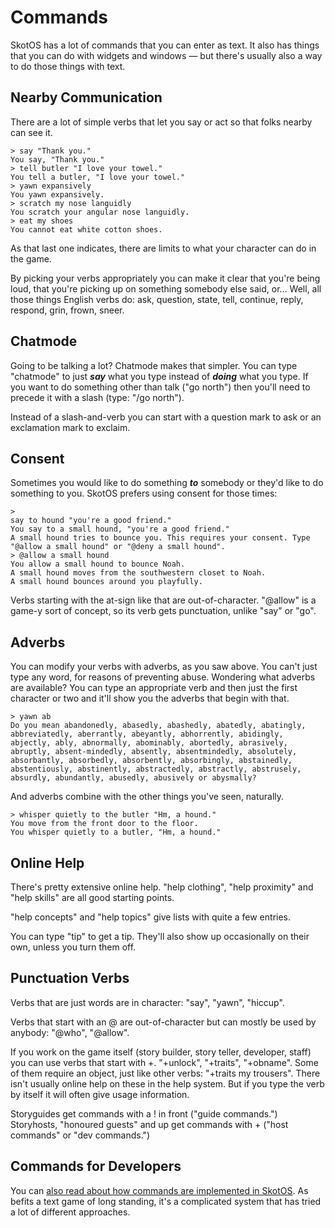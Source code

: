 # Commands

SkotOS has a lot of commands that you can enter as text. It also has things that you can do with widgets and windows &mdash; but there's usually also a way to do those things with text.

## Nearby Communication

There are a lot of simple verbs that let you say or act so that folks nearby can see it.

~~~
> say "Thank you."
You say, "Thank you."
> tell butler "I love your towel."
You tell a butler, "I love your towel."
> yawn expansively
You yawn expansively.
> scratch my nose languidly
You scratch your angular nose languidly.
> eat my shoes
You cannot eat white cotton shoes.
~~~

As that last one indicates, there are limits to what your character can do in the game.

By picking your verbs appropriately you can make it clear that you're being loud, that you're picking up on something somebody else said, or... Well, all those things English verbs do: ask, question, state, tell, continue, reply, respond, grin, frown, sneer.

## Chatmode

Going to be talking a lot? Chatmode makes that simpler. You can type "chatmode" to just ***say*** what you type instead of ***doing*** what you type. If you want to do something other than talk ("go north") then you'll need to precede it with a slash (type: "/go north").

Instead of a slash-and-verb you can start with a question mark to ask or an exclamation mark to exclaim.

## Consent

Sometimes you would like to do something ***to*** somebody or they'd like to do something to you. SkotOS prefers using consent for those times:

~~~
> 
say to hound "you're a good friend."
You say to a small hound, "you're a good friend."
A small hound tries to bounce you. This requires your consent. Type "@allow a small hound" or "@deny a small hound".
> @allow a small hound
You allow a small hound to bounce Noah.
A small hound moves from the southwestern closet to Noah.
A small hound bounces around you playfully.
~~~

Verbs starting with the at-sign like that are out-of-character. "@allow" is a game-y sort of concept, so its verb gets punctuation, unlike "say" or "go".

## Adverbs

You can modify your verbs with adverbs, as you saw above. You can't just type any word, for reasons of preventing abuse. Wondering what adverbs are available? You can type an appropriate verb and then just the first character or two and it'll show you the adverbs that begin with that.

~~~
> yawn ab
Do you mean abandonedly, abasedly, abashedly, abatedly, abatingly, abbreviatedly, aberrantly, abeyantly, abhorrently, abidingly, abjectly, ably, abnormally, abominably, abortedly, abrasively, abruptly, absent-mindedly, absently, absentmindedly, absolutely, absorbantly, absorbedly, absorbently, absorbingly, abstainedly, abstentiously, abstinently, abstractedly, abstractly, abstrusely, absurdly, abundantly, abusedly, abusively or abysmally?
~~~

And adverbs combine with the other things you've seen, naturally.

~~~
> whisper quietly to the butler "Hm, a hound."
You move from the front door to the floor.
You whisper quietly to a butler, "Hm, a hound."
~~~

## Online Help

There's pretty extensive online help. "help clothing", "help proximity" and "help skills" are all good starting points.

"help concepts" and "help topics" give lists with quite a few entries.

You can type "tip" to get a tip. They'll also show up occasionally on their own, unless you turn them off.

## Punctuation Verbs

Verbs that are just words are in character: "say", "yawn", "hiccup".

Verbs that start with an @ are out-of-character but can mostly be used by anybody: "@who", "@allow".

If you work on the game itself (story builder, story teller, developer, staff) you can use verbs that start with +. "+unlock", "+traits", "+obname". Some of them require an object, just like other verbs: "+traits my trousers". There isn't usually online help on these in the help system. But if you type the verb by itself it will often give usage information.

Storyguides get commands with a ! in front ("guide commands.") Storyhosts, "honoured guests" and up get commands with + ("host commands" or "dev commands.")

## Commands for Developers

You can [also read about how commands are implemented in SkotOS](../Developer/CommandsForDevelopers.md). As befits a text game of long standing, it's a complicated system that has tried a lot of different approaches.
